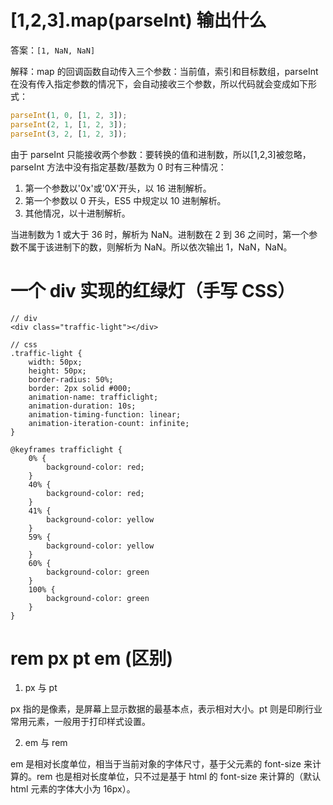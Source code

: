 # [1,2,3].map(parseInt) 输出什么

答案：`[1, NaN, NaN]`

解释：map 的回调函数自动传入三个参数：当前值，索引和目标数组，parseInt 在没有传入指定参数的情况下，会自动接收三个参数，所以代码就会变成如下形式：

```javascript
parseInt(1, 0, [1, 2, 3]);
parseInt(2, 1, [1, 2, 3]);
parseInt(3, 2, [1, 2, 3]);
```

由于 parseInt 只能接收两个参数：要转换的值和进制数，所以[1,2,3]被忽略，parseInt 方法中没有指定基数/基数为 0 时有三种情况：

1. 第一个参数以'0x'或'0X'开头，以 16 进制解析。
2. 第一个参数以 0 开头，ES5 中规定以 10 进制解析。
3. 其他情况，以十进制解析。

当进制数为 1 或大于 36 时，解析为 NaN。进制数在 2 到 36 之间时，第一个参数不属于该进制下的数，则解析为 NaN。所以依次输出 1，NaN，NaN。

# 一个 div 实现的红绿灯（手写 CSS）

```
// div
<div class="traffic-light"></div>

// css
.traffic-light {
    width: 50px;
    height: 50px;
    border-radius: 50%;
    border: 2px solid #000;
    animation-name: trafficlight;
    animation-duration: 10s;
    animation-timing-function: linear;
    animation-iteration-count: infinite;
}

@keyframes trafficlight {
    0% {
        background-color: red;
    }
    40% {
        background-color: red;
    }
    41% {
        background-color: yellow
    }
    59% {
        background-color: yellow
    }
    60% {
        background-color: green
    }
    100% {
        background-color: green
    }
}
```

# rem px pt em (区别)

1. px 与 pt

  px 指的是像素，是屏幕上显示数据的最基本点，表示相对大小。pt 则是印刷行业常用元素，一般用于打印样式设置。

2. em 与 rem

  em 是相对长度单位，相当于当前对象的字体尺寸，基于父元素的 font-size 来计算的。rem 也是相对长度单位，只不过是基于 html 的 font-size 来计算的（默认 html 元素的字体大小为 16px）。
